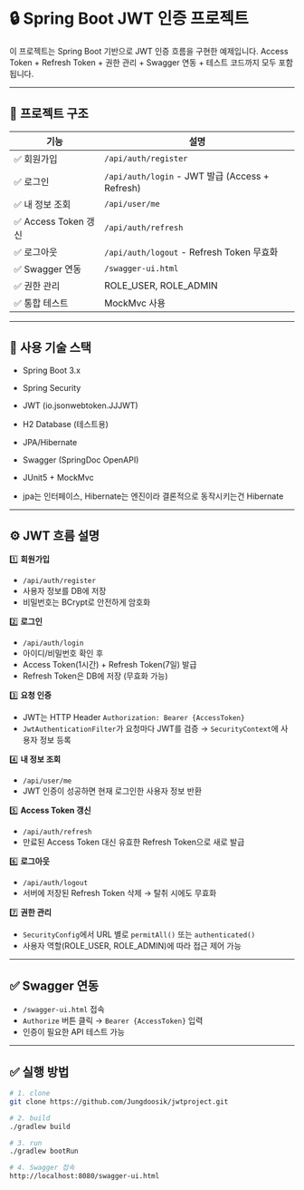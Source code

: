 # 🔒 Spring Boot JWT 인증 프로젝트

이 프로젝트는 Spring Boot 기반으로 JWT 인증 흐름을 구현한 예제입니다.
Access Token + Refresh Token + 권한 관리 + Swagger 연동 + 테스트 코드까지 모두 포함됩니다.

---

## 📌 프로젝트 구조

| 기능 | 설명 |
|------|------|
| ✅ 회원가입 | `/api/auth/register` |
| ✅ 로그인 | `/api/auth/login` - JWT 발급 (Access + Refresh) |
| ✅ 내 정보 조회 | `/api/user/me` |
| ✅ Access Token 갱신 | `/api/auth/refresh` |
| ✅ 로그아웃 | `/api/auth/logout` - Refresh Token 무효화 |
| ✅ Swagger 연동 | `/swagger-ui.html` |
| ✅ 권한 관리 | ROLE_USER, ROLE_ADMIN |
| ✅ 통합 테스트 | MockMvc 사용 |

---

## 🧩 사용 기술 스택

- Spring Boot 3.x
- Spring Security
- JWT (io.jsonwebtoken.JJJWT)
- H2 Database (테스트용)
- JPA/Hibernate 
- Swagger (SpringDoc OpenAPI)
- JUnit5 + MockMvc

- jpa는 인터페이스, Hibernate는 엔진이라 결론적으로 동작시키는건 Hibernate
---

## ⚙️ JWT 흐름 설명

1️⃣ **회원가입**
- `/api/auth/register`  
- 사용자 정보를 DB에 저장  
- 비밀번호는 BCrypt로 안전하게 암호화

2️⃣ **로그인**
- `/api/auth/login`
- 아이디/비밀번호 확인 후
- Access Token(1시간) + Refresh Token(7일) 발급
- Refresh Token은 DB에 저장 (무효화 가능)

3️⃣ **요청 인증**
- JWT는 HTTP Header `Authorization: Bearer {AccessToken}`
- `JwtAuthenticationFilter`가 요청마다 JWT를 검증 → `SecurityContext`에 사용자 정보 등록

4️⃣ **내 정보 조회**
- `/api/user/me`
- JWT 인증이 성공하면 현재 로그인한 사용자 정보 반환

5️⃣ **Access Token 갱신**
- `/api/auth/refresh`
- 만료된 Access Token 대신 유효한 Refresh Token으로 새로 발급

6️⃣ **로그아웃**
- `/api/auth/logout`
- 서버에 저장된 Refresh Token 삭제 → 탈취 시에도 무효화

7️⃣ **권한 관리**
- `SecurityConfig`에서 URL 별로 `permitAll()` 또는 `authenticated()`
- 사용자 역할(ROLE_USER, ROLE_ADMIN)에 따라 접근 제어 가능

---

## ✅ Swagger 연동

- `/swagger-ui.html` 접속  
- `Authorize` 버튼 클릭 → `Bearer {AccessToken}` 입력  
- 인증이 필요한 API 테스트 가능

---

## ✅ 실행 방법

```bash
# 1. clone
git clone https://github.com/Jungdoosik/jwtproject.git

# 2. build
./gradlew build

# 3. run
./gradlew bootRun

# 4. Swagger 접속
http://localhost:8080/swagger-ui.html
